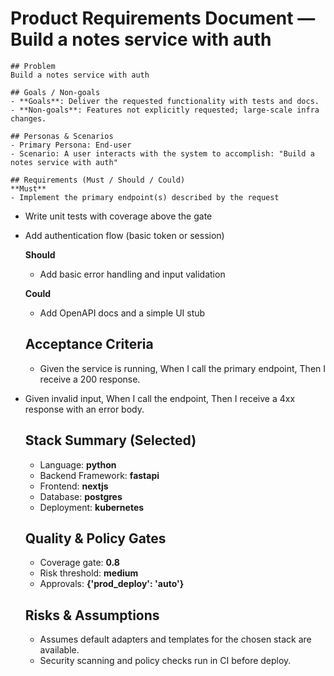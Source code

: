 # Product Requirements Document — Build a notes service with auth

    ## Problem
    Build a notes service with auth

    ## Goals / Non-goals
    - **Goals**: Deliver the requested functionality with tests and docs.
    - **Non-goals**: Features not explicitly requested; large-scale infra changes.

    ## Personas & Scenarios
    - Primary Persona: End-user
    - Scenario: A user interacts with the system to accomplish: "Build a notes service with auth"

    ## Requirements (Must / Should / Could)
    **Must**
    - Implement the primary endpoint(s) described by the request
- Write unit tests with coverage above the gate
- Add authentication flow (basic token or session)

    **Should**
    - Add basic error handling and input validation

    **Could**
    - Add OpenAPI docs and a simple UI stub

    ## Acceptance Criteria
    - Given the service is running, When I call the primary endpoint, Then I receive a 200 response.
- Given invalid input, When I call the endpoint, Then I receive a 4xx response with an error body.

    ## Stack Summary (Selected)
    - Language: **python**
    - Backend Framework: **fastapi**
    - Frontend: **nextjs**
    - Database: **postgres**
    - Deployment: **kubernetes**

    ## Quality & Policy Gates
    - Coverage gate: **0.8**
    - Risk threshold: **medium**
    - Approvals: **{'prod_deploy': 'auto'}**

    ## Risks & Assumptions
    - Assumes default adapters and templates for the chosen stack are available.
    - Security scanning and policy checks run in CI before deploy.
